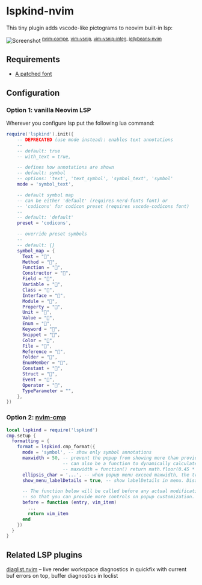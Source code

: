 # lspkind-nvim

This tiny plugin adds vscode-like pictograms to neovim built-in lsp:

![Screenshot](https://github.com/onsails/lspkind-nvim/raw/images/images/screenshot.png "Screenshot")
<sup>[nvim-compe](https://github.com/hrsh7th/nvim-compe), [vim-vsnip](https://github.com/hrsh7th/vim-vsnip), [vim-vsnip-integ](https://github.com/hrsh7th/vim-vsnip-integ), [jellybeans-nvim](https://github.com/metalelf0/jellybeans-nvim)</sup>

## Requirements

- [A patched font](https://www.nerdfonts.com/)

## Configuration

### Option 1: vanilla Neovim LSP

Wherever you configure lsp put the following lua command:

```lua
require('lspkind').init({
    -- DEPRECATED (use mode instead): enables text annotations
    --
    -- default: true
    -- with_text = true,

    -- defines how annotations are shown
    -- default: symbol
    -- options: 'text', 'text_symbol', 'symbol_text', 'symbol'
    mode = 'symbol_text',

    -- default symbol map
    -- can be either 'default' (requires nerd-fonts font) or
    -- 'codicons' for codicon preset (requires vscode-codicons font)
    --
    -- default: 'default'
    preset = 'codicons',

    -- override preset symbols
    --
    -- default: {}
    symbol_map = {
      Text = "󰉿",
      Method = "󰆧",
      Function = "󰊕",
      Constructor = "",
      Field = "󰜢",
      Variable = "󰀫",
      Class = "󰠱",
      Interface = "",
      Module = "",
      Property = "󰜢",
      Unit = "󰑭",
      Value = "󰎠",
      Enum = "",
      Keyword = "󰌋",
      Snippet = "",
      Color = "󰏘",
      File = "󰈙",
      Reference = "󰈇",
      Folder = "󰉋",
      EnumMember = "",
      Constant = "󰏿",
      Struct = "󰙅",
      Event = "",
      Operator = "󰆕",
      TypeParameter = "",
    },
})
```

### Option 2: [nvim-cmp](https://github.com/hrsh7th/nvim-cmp)

```lua
local lspkind = require('lspkind')
cmp.setup {
  formatting = {
    format = lspkind.cmp_format({
      mode = 'symbol', -- show only symbol annotations
      maxwidth = 50, -- prevent the popup from showing more than provided characters (e.g 50 will not show more than 50 characters)
                     -- can also be a function to dynamically calculate max width such as 
                     -- maxwidth = function() return math.floor(0.45 * vim.o.columns) end,
      ellipsis_char = '...', -- when popup menu exceed maxwidth, the truncated part would show ellipsis_char instead (must define maxwidth first)
      show_menu_labelDetails = true, -- show labelDetails in menu. Disabled by default

      -- The function below will be called before any actual modifications from lspkind
      -- so that you can provide more controls on popup customization. (See [#30](https://github.com/onsails/lspkind-nvim/pull/30))
      before = function (entry, vim_item)
        ...
        return vim_item
      end
    })
  }
}
```

## Related LSP plugins

[diaglist.nvim](https://github.com/onsails/diaglist.nvim) – live render workspace diagnostics in quickfix with current buf errors on top, buffer diagnostics in loclist
